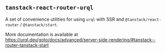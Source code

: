 ## `tanstack-react-router-urql`

A set of convenience utilities for using `urql` with SSR and `@tanstack/react-router` / `@tanstack/start`.

More documentation is available at https://urql.dev/goto/docs/advanced/server-side-rendering/#tanstack--router-tanstack-start
